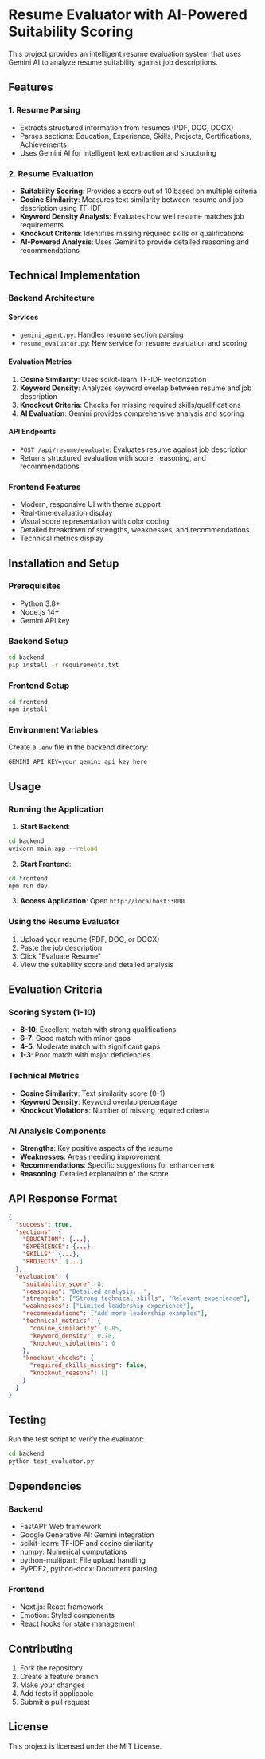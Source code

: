# Resume Evaluator with AI-Powered Suitability Scoring

This project provides an intelligent resume evaluation system that uses Gemini AI to analyze resume suitability against job descriptions.

## Features

### 1. Resume Parsing
- Extracts structured information from resumes (PDF, DOC, DOCX)
- Parses sections: Education, Experience, Skills, Projects, Certifications, Achievements
- Uses Gemini AI for intelligent text extraction and structuring

### 2. Resume Evaluation
- **Suitability Scoring**: Provides a score out of 10 based on multiple criteria
- **Cosine Similarity**: Measures text similarity between resume and job description using TF-IDF
- **Keyword Density Analysis**: Evaluates how well resume matches job requirements
- **Knockout Criteria**: Identifies missing required skills or qualifications
- **AI-Powered Analysis**: Uses Gemini to provide detailed reasoning and recommendations

## Technical Implementation

### Backend Architecture

#### Services
- `gemini_agent.py`: Handles resume section parsing
- `resume_evaluator.py`: New service for resume evaluation and scoring

#### Evaluation Metrics
1. **Cosine Similarity**: Uses scikit-learn TF-IDF vectorization
2. **Keyword Density**: Analyzes keyword overlap between resume and job description
3. **Knockout Criteria**: Checks for missing required skills/qualifications
4. **AI Evaluation**: Gemini provides comprehensive analysis and scoring

#### API Endpoints
- `POST /api/resume/evaluate`: Evaluates resume against job description
- Returns structured evaluation with score, reasoning, and recommendations

### Frontend Features
- Modern, responsive UI with theme support
- Real-time evaluation display
- Visual score representation with color coding
- Detailed breakdown of strengths, weaknesses, and recommendations
- Technical metrics display

## Installation and Setup

### Prerequisites
- Python 3.8+
- Node.js 14+
- Gemini API key

### Backend Setup
```bash
cd backend
pip install -r requirements.txt
```

### Frontend Setup
```bash
cd frontend
npm install
```

### Environment Variables
Create a `.env` file in the backend directory:
```
GEMINI_API_KEY=your_gemini_api_key_here
```

## Usage

### Running the Application

1. **Start Backend**:
```bash
cd backend
uvicorn main:app --reload
```

2. **Start Frontend**:
```bash
cd frontend
npm run dev
```

3. **Access Application**: Open `http://localhost:3000`

### Using the Resume Evaluator

1. Upload your resume (PDF, DOC, or DOCX)
2. Paste the job description
3. Click "Evaluate Resume"
4. View the suitability score and detailed analysis

## Evaluation Criteria

### Scoring System (1-10)
- **8-10**: Excellent match with strong qualifications
- **6-7**: Good match with minor gaps
- **4-5**: Moderate match with significant gaps
- **1-3**: Poor match with major deficiencies

### Technical Metrics
- **Cosine Similarity**: Text similarity score (0-1)
- **Keyword Density**: Keyword overlap percentage
- **Knockout Violations**: Number of missing required criteria

### AI Analysis Components
- **Strengths**: Key positive aspects of the resume
- **Weaknesses**: Areas needing improvement
- **Recommendations**: Specific suggestions for enhancement
- **Reasoning**: Detailed explanation of the score

## API Response Format

```json
{
  "success": true,
  "sections": {
    "EDUCATION": {...},
    "EXPERIENCE": {...},
    "SKILLS": {...},
    "PROJECTS": [...]
  },
  "evaluation": {
    "suitability_score": 8,
    "reasoning": "Detailed analysis...",
    "strengths": ["Strong technical skills", "Relevant experience"],
    "weaknesses": ["Limited leadership experience"],
    "recommendations": ["Add more leadership examples"],
    "technical_metrics": {
      "cosine_similarity": 0.85,
      "keyword_density": 0.78,
      "knockout_violations": 0
    },
    "knockout_checks": {
      "required_skills_missing": false,
      "knockout_reasons": []
    }
  }
}
```

## Testing

Run the test script to verify the evaluator:
```bash
cd backend
python test_evaluator.py
```

## Dependencies

### Backend
- FastAPI: Web framework
- Google Generative AI: Gemini integration
- scikit-learn: TF-IDF and cosine similarity
- numpy: Numerical computations
- python-multipart: File upload handling
- PyPDF2, python-docx: Document parsing

### Frontend
- Next.js: React framework
- Emotion: Styled components
- React hooks for state management

## Contributing

1. Fork the repository
2. Create a feature branch
3. Make your changes
4. Add tests if applicable
5. Submit a pull request

## License

This project is licensed under the MIT License. 
